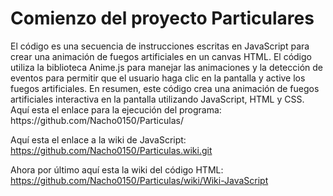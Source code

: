 <h1>
Comienzo del proyecto Particulares</h1>
El código es una secuencia de instrucciones escritas en JavaScript para crear una animación de fuegos artificiales en un canvas HTML. El código utiliza la biblioteca Anime.js para manejar las animaciones y la detección de eventos para permitir que el usuario haga clic en la pantalla y active los fuegos artificiales. En resumen, este código crea una animación de fuegos artificiales interactiva en la pantalla utilizando JavaScript, HTML y CSS.
Aquí esta el enlace para la ejecución del programa: https://github.com/Nacho0150/Particulas/

Aquí esta el enlace a la wiki de JavaScript: https://github.com/Nacho0150/Particulas.wiki.git

Ahora por último aquí esta la wiki del código HTML: https://github.com/Nacho0150/Particulas/wiki/Wiki-JavaScript
